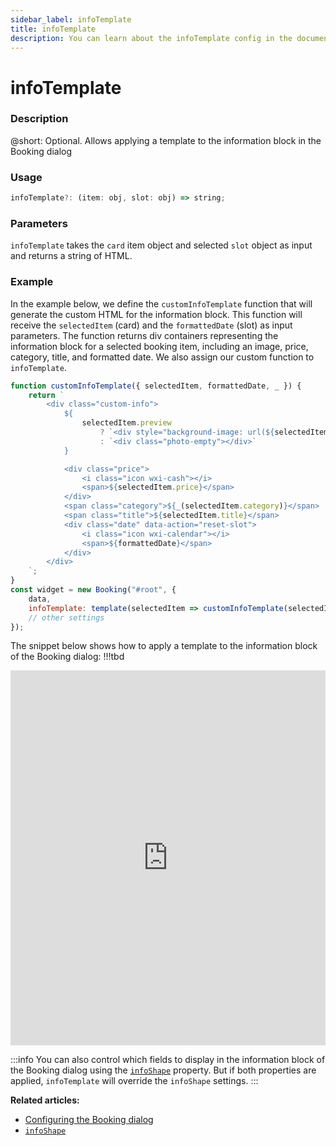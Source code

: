 ```yaml
---
sidebar_label: infoTemplate
title: infoTemplate
description: You can learn about the infoTemplate config in the documentation of the DHTMLX JavaScript Booking library. Browse developer guides and API reference, try out code examples and live demos, and download a free 30-day evaluation version of DHTMLX Booking.
---
```


# infoTemplate

### Description

@short: Optional. Allows applying a template to the information block in the Booking dialog

### Usage

~~~jsx {}
infoTemplate?: (item: obj, slot: obj) => string;
~~~

### Parameters

`infoTemplate` takes the `card` item object and selected `slot` object as input and returns a string of HTML.


### Example

In the example below, we define the `customInfoTemplate` function that will generate the custom HTML for the information block. This function will receive the `selectedItem` (card) and the `formattedDate` (slot) as input parameters. The function returns div containers representing the information block for a selected booking item, including an image, price, category, title, and formatted date. We also assign our custom function to `infoTemplate`.

~~~jsx {}
function customInfoTemplate({ selectedItem, formattedDate, _ }) {
    return `
        <div class="custom-info">
            ${
                selectedItem.preview
                    ? `<div style="background-image: url(${selectedItem.preview})" class="photo"></div>`
                    : `<div class="photo-empty"></div>`
            }

            <div class="price">
                <i class="icon wxi-cash"></i>
                <span>${selectedItem.price}</span>
            </div>
            <span class="category">${_(selectedItem.category)}</span>
            <span class="title">${selectedItem.title}</span>
            <div class="date" data-action="reset-slot">
                <i class="icon wxi-calendar"></i>
                <span>${formattedDate}</span>
            </div>
        </div>
    `;
}
const widget = new Booking("#root", {
    data,
    infoTemplate: template(selectedItem => customInfoTemplate(selectedItem)),
    // other settings
});

~~~

The snippet below shows how to apply a template to the information block of the Booking dialog: !!!tbd

<iframe src="https://snippet.dhtmlx.com" frameborder="0" class="snippet_iframe" width="100%" height="600"></iframe>

:::info
You can also control which fields to display in the information block of the Booking dialog using the [`infoShape`](/api/config/booking-infoshape) property. But if both properties are applied, `infoTemplate` will override the `infoShape` settings.
:::

**Related articles:** 

- [Configuring the Booking dialog](/guides/configuration/#configuring-the-booking-dialog)
- [`infoShape`](/api/config/booking-infoshape)